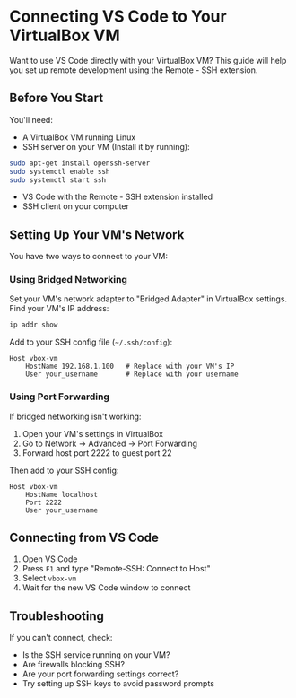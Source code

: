 
# Connecting VS Code to Your VirtualBox VM

Want to use VS Code directly with your VirtualBox VM? This guide will help you set up remote development using the Remote - SSH extension.

## Before You Start

You'll need:
- A VirtualBox VM running Linux
- SSH server on your VM (Install it by running):
```bash
sudo apt-get install openssh-server
sudo systemctl enable ssh
sudo systemctl start ssh
```
- VS Code with the Remote - SSH extension installed
- SSH client on your computer

## Setting Up Your VM's Network

You have two ways to connect to your VM:

### Using Bridged Networking

Set your VM's network adapter to "Bridged Adapter" in VirtualBox settings. Find your VM's IP address:

```bash
ip addr show
```

Add to your SSH config file (`~/.ssh/config`):
```
Host vbox-vm
    HostName 192.168.1.100   # Replace with your VM's IP
    User your_username       # Replace with your username
```

### Using Port Forwarding

If bridged networking isn't working:

1. Open your VM's settings in VirtualBox
2. Go to Network -> Advanced -> Port Forwarding
3. Forward host port 2222 to guest port 22

Then add to your SSH config:
```
Host vbox-vm
    HostName localhost
    Port 2222
    User your_username
```

## Connecting from VS Code

1. Open VS Code
2. Press `F1` and type "Remote-SSH: Connect to Host"
3. Select `vbox-vm`
4. Wait for the new VS Code window to connect

## Troubleshooting

If you can't connect, check:
- Is the SSH service running on your VM?
- Are firewalls blocking SSH?
- Are your port forwarding settings correct?
- Try setting up SSH keys to avoid password prompts

